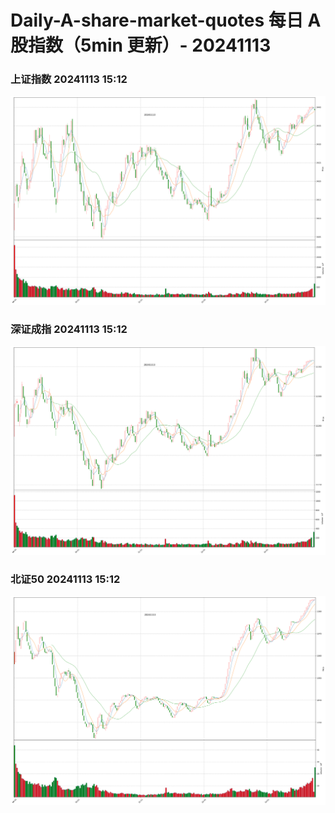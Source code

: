 
# Daily-A-share-market-quotes 每日 A 股指数（5min 更新）- 20241113

### 上证指数 20241113 15:12
![](./fig/2024/11/20241113-sh000001.png)

### 深证成指 20241113 15:12
![](./fig/2024/11/20241113-sz399001.png)

### 北证50 20241113 15:12
![](./fig/2024/11/20241113-bj899050.png)
